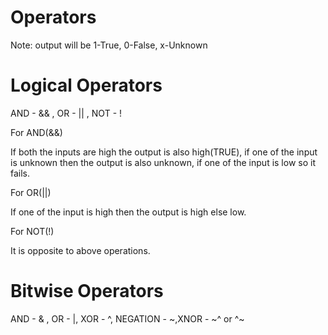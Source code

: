 # Operators
Note: output will be 1-True, 0-False, x-Unknown
# Logical Operators
AND - && , OR - || , NOT - !

For AND(&&)

If both the inputs are high the output is also high(TRUE), if one of the input is unknown then the output is also unknown, if one of the input is low so it fails.

For OR(||)

If one of the input is high then the output is high else low.

For NOT(!)

It is opposite to above operations.
# Bitwise Operators
AND - & , OR - |, XOR - ^, NEGATION - ~,XNOR - ~^ or ^~

